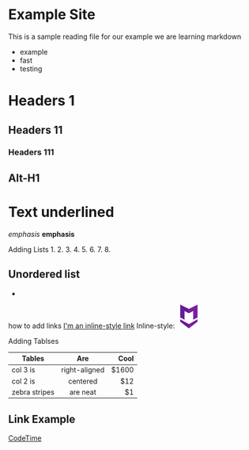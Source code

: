 # Example Site

This is a sample reading file for our example 
we are learning markdown

* example
* fast 
* testing 
# Headers 1
## Headers 11
### Headers 111
Alt-H1
-----
Text underlined
===============
*emphasis*
**emphasis**

Adding Lists
1. 
2. 
3. 
4. 
5. 
6. 
7. 
8. 

Unordered list
- 
+

how to add links 
[I'm an inline-style link](https://www.google.com)
Inline-style: 
![alt text](https://github.com/adam-p/markdown-here/raw/master/src/common/images/icon48.png "Logo Title Text 1")

Adding Tablses

| Tables        | Are           | Cool  |
| ------------- |:-------------:| -----:|
| col 3 is      | right-aligned | $1600 |
| col 2 is      | centered      |   $12 |
| zebra stripes | are neat      |    $1 |


## Link Example 

[CodeTime](https://www.codetime.io)